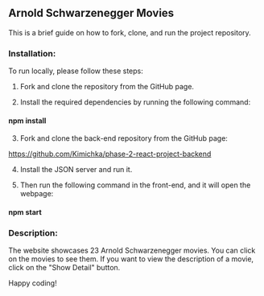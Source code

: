 ## Arnold Schwarzenegger Movies

This is a brief guide on how to fork, clone, and run the project repository.

### Installation:

To run locally, please follow these steps:


1. Fork and clone the repository from the GitHub page.

2. Install the required dependencies by running the following command:

#### npm install

3. Fork and clone the back-end repository from the GitHub page:

https://github.com/Kimichka/phase-2-react-project-backend

4. Install the JSON server and run it.

5. Then run the following command in the front-end, and it will open the webpage:

#### npm start

### Description:

The website showcases 23 Arnold Schwarzenegger movies. You can click on the movies to see them. If you want to view the description of a movie, click on the "Show Detail" button.

Happy coding!